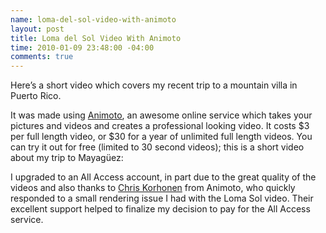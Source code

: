 ```yaml
--- 
name: loma-del-sol-video-with-animoto
layout: post
title: Loma del Sol Video With Animoto
time: 2010-01-09 23:48:00 -04:00
comments: true
---
```

Here’s a short video which covers my recent trip to a mountain villa in Puerto Rico.

It was made using [Animoto](http://www.animoto.com), an awesome online service which takes your pictures and videos and creates a professional looking video. It costs $3 per full length video, or $30 for a year of unlimited full length videos. You can try it out for free (limited to 30 second videos); this is a short video about my trip to Mayagüez:

I upgraded to an All Access account, in part due to the great quality of the videos and also thanks to [Chris Korhonen](http://www.twitter.com/ckorhonen) from Animoto, who quickly responded to a small rendering issue I had with the Loma Sol video. Their excellent support helped to finalize my decision to pay for the All Access service.